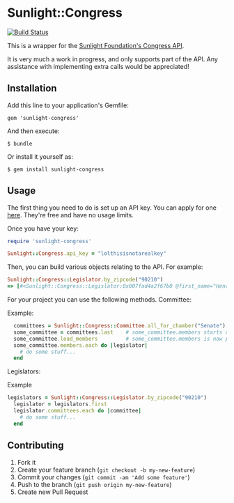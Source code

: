 # Sunlight::Congress

[![Build Status](https://travis-ci.org/steveklabnik/sunlight-congress.svg?branch=master)](https://travis-ci.org/steveklabnik/sunlight-congress)

This is a wrapper for the [Sunlight Foundation's Congress API](http://sunlightlabs.github.io/congress/).

It is very much a work in progress, and only supports part of the API. Any
assistance with implementing extra calls would be appreciated!

## Installation

Add this line to your application's Gemfile:

    gem 'sunlight-congress'

And then execute:

    $ bundle

Or install it yourself as:

    $ gem install sunlight-congress

## Usage

The first thing you need to do is set up an API key. You can apply for one
[here](http://services.sunlightlabs.com/accounts/register/). They're free and
have no usage limits.

Once you have your key:

```ruby
require 'sunlight-congress'

Sunlight::Congress.api_key = "lolthisisnotarealkey"
```

Then, you can build various objects relating to the API. For example:

```ruby
Sunlight::Congress::Legislator.by_zipcode("90210")
=> [#<Sunlight::Congress::Legislator:0x007fad4a2f67b0 @first_name="Henry"...
```
For your project you can use the following methods.
Committee:

Example:
```ruby
  committees = Sunlight::Congress::Committee.all_for_chamber("Senate") # or "House" or "Joint"
  some_committee = committees.last    # some_committee.members starts out as nil
  some_committee.load_members         # some_committee.members is now populated
  some_committee.members.each do |legislator|
    # do some stuff...
  end
```

Legislators:

Example
```ruby
legislators = Sunlight::Congress::Legislator.by_zipcode("90210")
  legislator = legislators.first
  legislator.committees.each do |committee|
    # do some stuff...
  end
```
  




## Contributing

1. Fork it
2. Create your feature branch (`git checkout -b my-new-feature`)
3. Commit your changes (`git commit -am 'Add some feature'`)
4. Push to the branch (`git push origin my-new-feature`)
5. Create new Pull Request

